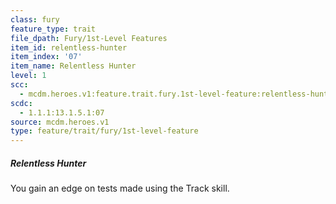```yaml
---
class: fury
feature_type: trait
file_dpath: Fury/1st-Level Features
item_id: relentless-hunter
item_index: '07'
item_name: Relentless Hunter
level: 1
scc:
  - mcdm.heroes.v1:feature.trait.fury.1st-level-feature:relentless-hunter
scdc:
  - 1.1.1:13.1.5.1:07
source: mcdm.heroes.v1
type: feature/trait/fury/1st-level-feature
---
```


##### Relentless Hunter

You gain an edge on tests made using the Track skill.
